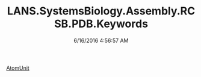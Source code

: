 ﻿---
title: LANS.SystemsBiology.Assembly.RCSB.PDB.Keywords
date: 6/16/2016 4:56:57 AM
---

[AtomUnit](T-LANS.SystemsBiology.Assembly.RCSB.PDB.Keywords.AtomUnit.html)
